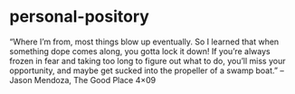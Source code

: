 # personal-pository

“Where I’m from, most things blow up eventually. So I learned that when something dope comes along, you gotta lock it down! If you’re always frozen in fear and taking too long to figure out what to do, you’ll miss your opportunity, and maybe get sucked into the propeller of a swamp boat.”
 – Jason Mendoza, The Good Place 4×09